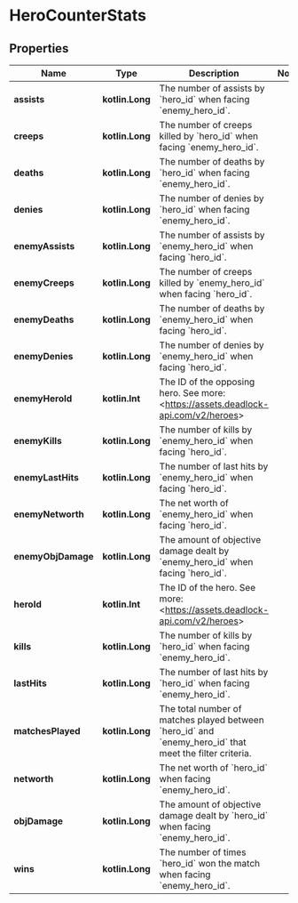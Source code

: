 
# HeroCounterStats

## Properties
| Name | Type | Description | Notes |
| ------------ | ------------- | ------------- | ------------- |
| **assists** | **kotlin.Long** | The number of assists by &#x60;hero_id&#x60; when facing &#x60;enemy_hero_id&#x60;. |  |
| **creeps** | **kotlin.Long** | The number of creeps killed by &#x60;hero_id&#x60; when facing &#x60;enemy_hero_id&#x60;. |  |
| **deaths** | **kotlin.Long** | The number of deaths by &#x60;hero_id&#x60; when facing &#x60;enemy_hero_id&#x60;. |  |
| **denies** | **kotlin.Long** | The number of denies by &#x60;hero_id&#x60; when facing &#x60;enemy_hero_id&#x60;. |  |
| **enemyAssists** | **kotlin.Long** | The number of assists by &#x60;enemy_hero_id&#x60; when facing &#x60;hero_id&#x60;. |  |
| **enemyCreeps** | **kotlin.Long** | The number of creeps killed by &#x60;enemy_hero_id&#x60; when facing &#x60;hero_id&#x60;. |  |
| **enemyDeaths** | **kotlin.Long** | The number of deaths by &#x60;enemy_hero_id&#x60; when facing &#x60;hero_id&#x60;. |  |
| **enemyDenies** | **kotlin.Long** | The number of denies by &#x60;enemy_hero_id&#x60; when facing &#x60;hero_id&#x60;. |  |
| **enemyHeroId** | **kotlin.Int** | The ID of the opposing hero. See more: &lt;https://assets.deadlock-api.com/v2/heroes&gt; |  |
| **enemyKills** | **kotlin.Long** | The number of kills by &#x60;enemy_hero_id&#x60; when facing &#x60;hero_id&#x60;. |  |
| **enemyLastHits** | **kotlin.Long** | The number of last hits by &#x60;enemy_hero_id&#x60; when facing &#x60;hero_id&#x60;. |  |
| **enemyNetworth** | **kotlin.Long** | The net worth of &#x60;enemy_hero_id&#x60; when facing &#x60;hero_id&#x60;. |  |
| **enemyObjDamage** | **kotlin.Long** | The amount of objective damage dealt by &#x60;enemy_hero_id&#x60; when facing &#x60;hero_id&#x60;. |  |
| **heroId** | **kotlin.Int** | The ID of the hero. See more: &lt;https://assets.deadlock-api.com/v2/heroes&gt; |  |
| **kills** | **kotlin.Long** | The number of kills by &#x60;hero_id&#x60; when facing &#x60;enemy_hero_id&#x60;. |  |
| **lastHits** | **kotlin.Long** | The number of last hits by &#x60;hero_id&#x60; when facing &#x60;enemy_hero_id&#x60;. |  |
| **matchesPlayed** | **kotlin.Long** | The total number of matches played between &#x60;hero_id&#x60; and &#x60;enemy_hero_id&#x60; that meet the filter criteria. |  |
| **networth** | **kotlin.Long** | The net worth of &#x60;hero_id&#x60; when facing &#x60;enemy_hero_id&#x60;. |  |
| **objDamage** | **kotlin.Long** | The amount of objective damage dealt by &#x60;hero_id&#x60; when facing &#x60;enemy_hero_id&#x60;. |  |
| **wins** | **kotlin.Long** | The number of times &#x60;hero_id&#x60; won the match when facing &#x60;enemy_hero_id&#x60;. |  |



